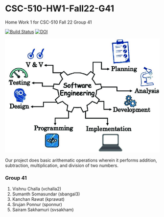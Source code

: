# CSC-510-HW1-Fall22-G41
Home Work 1 for CSC-510 Fall 22 Group 41

[![Build Status](https://app.travis-ci.com/vishnuchalla/CSC-510-HW1-Fall22-G41.svg?branch=main)](https://app.travis-ci.com/vishnuchalla/CSC-510-HW1-Fall22-G41)
[![DOI](https://zenodo.org/badge/DOI/10.5281/zenodo.7033636.svg)](https://doi.org/10.5281/zenodo.7033636)

![alt text](https://github.com/vishnuchalla/CSC-510-HW1-Fall22-G41/blob/main/data/softwareEngg.png?raw=true)

Our project does basic arithematic operations wherein it performs addition, subtraction, multiplication, and division of two numbers.

### Group 41
1. Vishnu Challa (vchalla2)
2. Sumanth Somasundar (sbangal3)
3. Kanchan Rawat (kprawat)
4. Srujan Ponnur (sponnur)
5. Sairam Sakhamuri (svsakham)
